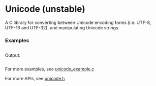 # Unicode (unstable)

A C library for converting between Unicode encoding forms (i.e. UTF-8, UTF-16 and UTF-32), and manipulating Unicode strings.

### Examples

```C
```

Output:

```
```

For more examples, see [unicode_example.c](unicode_example.c)

For more APIs, see [unicode.h](unicode.h)
